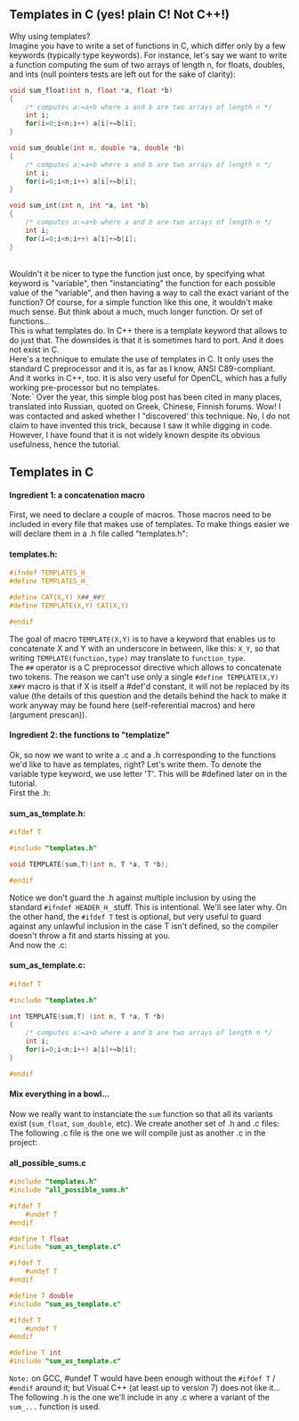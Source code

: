 ## Templates in C (yes! plain C! Not C++!)
Why using templates?
<br>
Imagine you have to write a set of functions in C, which differ only by a few keywords (typically type keywords). For instance, let's say we want to write a function computing the sum of two arrays of length n, for floats, doubles, and ints (null pointers tests are left out for the sake of clarity):
```c
void sum_float(int n, float *a, float *b)
{
	/* computes a:=a+b where a and b are two arrays of length n */
	int i;
	for(i=0;i<n;i++) a[i]+=b[i];
}

void sum_double(int n, double *a, double *b)
{
	/* computes a:=a+b where a and b are two arrays of length n */
	int i;
	for(i=0;i<n;i++) a[i]+=b[i];
}

void sum_int(int n, int *a, int *b)
{
	/* computes a:=a+b where a and b are two arrays of length n */
	int i;
	for(i=0;i<n;i++) a[i]+=b[i];
}
```
<br>
Wouldn't it be nicer to type the function just once, by specifying what keyword is "variable", then "instanciating" the function for each possible value of the "variable", and then having a way to call the exact variant of the function? Of course, for a simple function like this one, it wouldn't make much sense. But think about a much, much longer function. Or set of functions...
<br>
This is what templates do. In C++ there is a template keyword that allows to do just that. The downsides is that it is sometimes hard to port. And it does not exist in C.
<br>
Here's a technique to emulate the use of templates in C. It only uses the standard C preprocessor and it is, as far as I know, ANSI C89-compliant. And it works in C++, too. It is also very useful for OpenCL, which has a fully working pre-processor but no templates.
<br>
`Note:` Over the year, this simple blog post has been cited in many places, translated into Russian, quoted on Greek, Chinese, Finnish forums. Wow! I was contacted and asked whether I "discovered' this technique. No, I do not claim to have invented this trick, because I saw it while digging in code. However, I have found that it is not widely known despite its obvious usefulness, hence the tutorial.

## Templates in C

#### Ingredient 1: a concatenation macro
First, we need to declare a couple of macros. Those macros need to be included in every file that makes use of templates. To make things easier we will declare them in a .h file called "templates.h":
#### templates.h:
```c
#ifndef TEMPLATES_H_
#define TEMPLATES_H_

#define CAT(X,Y) X##_##Y
#define TEMPLATE(X,Y) CAT(X,Y)

#endif
```
The goal of macro `TEMPLATE(X,Y)` is to have a keyword that enables us to concatenate X and Y with an underscore in between, like this: `X_Y`, so that writing `TEMPLATE(function,type)` may translate to `function_type`.
<br>
The `##` operator is a C preprocessor directive which allows to concatenate two tokens. The reason we can't use only a single `#define TEMPLATE(X,Y) X##Y` macro is that if X is itself a #def'd constant, it will not be replaced by its value (the details of this question and the details behind the hack to make it work anyway may be found here (self-referential macros) and here (argument prescan)).

#### Ingredient 2: the functions to "templatize"
Ok, so now we want to write a .c and a .h corresponding to the functions we'd like to have as templates, right? Let's write them. To denote the variable type keyword, we use letter 'T'. This will be #defined later on in the tutorial.
<br>
First the .h:
#### sum_as_template.h:
```c
#ifdef T

#include "templates.h"

void TEMPLATE(sum,T)(int n, T *a, T *b);

#endif
```
Notice we don't guard the .h against multiple inclusion by using the standard `#ifndef HEADER_H_` stuff. This is intentional. We'll see later why. On the other hand, the `#ifdef T` test is optional, but very useful to guard against any unlawful inclusion in the case T isn't defined, so the compiler doesn't throw a fit and starts hissing at you.
<br>
And now the .c:
#### sum_as_template.c:
```c
#ifdef T

#include "templates.h"

int TEMPLATE(sum,T) (int n, T *a, T *b)
{
	/* computes a:=a+b where a and b are two arrays of length n */
	int i;
	for(i=0;i<n;i++) a[i]+=b[i];
}

#endif
```

#### Mix everything in a bowl...
Now we really want to instanciate the `sum` function so that all its variants exist (`sum_float`, `sum_double`, etc). We create another set of .h and .c files:
<br>
The following .c file is the one we will compile just as another .c in the project:
#### all_possible_sums.c
```c
#include "templates.h"
#include "all_possible_sums.h"

#ifdef T
	#undef T
#endif

#define T float
#include "sum_as_template.c"

#ifdef T
	#undef T
#endif

#define T double
#include "sum_as_template.c"

#ifdef T
	#undef T
#endif

#define T int
#include "sum_as_template.c"
```
`Note:` on GCC, #undef T would have been enough without the `#ifdef T` / `#endif` around it; but Visual C++ (at least up to version 7) does not like it...
<br>
The following .h is the one we'll include in any .c where a variant of the `sum_...` function is used.